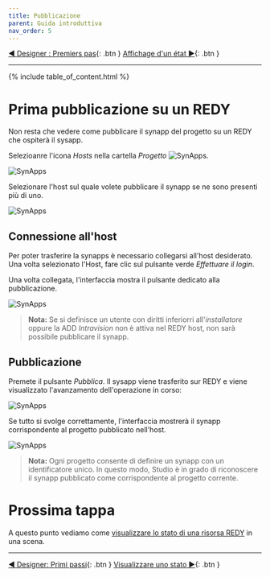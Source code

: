 ```yaml
---
title: Pubblicazione
parent: Guida introduttiva
nav_order: 5
---
```


[◀ Designer : Premiers pas](./designer-first-step){: .btn } [Affichage d'un état ▶](./display-redy-data.md){: .btn }

------------

{% include table_of_content.html %}


# Prima pubblicazione su un REDY

Non resta che vedere come pubblicare il synapp del progetto su un REDY che ospiterà il sysapp.

Selezioanre l'icona *Hosts* nella cartella *Progetto* ![SynApps](../assets/project.png).

![SynApps](../assets/quick-start/synapp-publish/01.png)

Selezionare l'host sul quale volete pubblicare il synapp se ne sono presenti più di uno.

![SynApps](../assets/quick-start/synapp-publish/02.png)

## Connessione all'host

Per poter trasferire la synapps è necessario collegarsi all'host desiderato. Una volta selezionato l'Host, fare clic sul pulsante verde *Effettuare il login*.

Una volta collegata, l'interfaccia mostra il pulsante dedicato alla pubblicazione.

![SynApps](../assets/quick-start/synapp-publish/03.png)


> **Nota:** Se si definisce un utente con diritti inferiorri all'*installatore* oppure la ADD *Intravision* non è attiva nel REDY host, non sarà possibile pubblicare il synapp.

## Pubblicazione

Premete il pulsante *Pubblica*. Il sysapp viene trasferito sur REDY e viene visualizzato l'avanzamento dell'operazione in corso:

![SynApps](../assets/quick-start/synapp-publish/04.png)

Se tutto si svolge correttamente, l'interfaccia mostrerà il synapp corrispondente al progetto pubblicato nell'host.

![SynApps](../assets/quick-start/synapp-publish/05.png)

> **Nota:** Ogni progetto consente di definire un synapp con un identificatore unico. In questo modo, Studio è in grado di riconoscere il synapp pubblicato come corrispondente al progetto corrente.

# Prossima tappa
A questo punto vediamo come [visualizzare lo stato di una risorsa REDY](./display-redy-data.md) in una scena.

--------------

[◀ Designer: Primi passi](./designer-first-step){: .btn } [Visualizzare uno stato ▶](./display-redy-data.md){: .btn }
